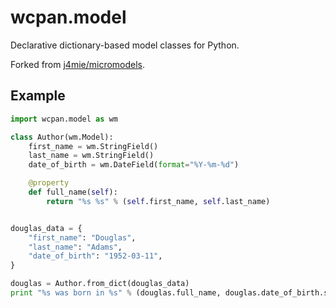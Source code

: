 # wcpan.model

Declarative dictionary-based model classes for Python.

Forked from [j4mie/micromodels](https://github.com/j4mie/micromodels).

## Example

```python
import wcpan.model as wm

class Author(wm.Model):
    first_name = wm.StringField()
    last_name = wm.StringField()
    date_of_birth = wm.DateField(format="%Y-%m-%d")

    @property
    def full_name(self):
        return "%s %s" % (self.first_name, self.last_name)


douglas_data = {
    "first_name": "Douglas",
    "last_name": "Adams",
    "date_of_birth": "1952-03-11",
}

douglas = Author.from_dict(douglas_data)
print "%s was born in %s" % (douglas.full_name, douglas.date_of_birth.strftime("%Y"))
```
